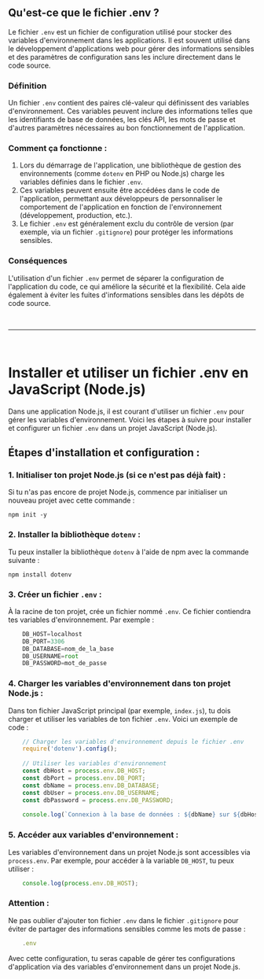 Qu'est-ce que le fichier .env ?
-------------------------------

Le fichier `.env` est un fichier de configuration utilisé pour stocker des variables d'environnement dans les applications. Il est souvent utilisé dans le développement d'applications web pour gérer des informations sensibles et des paramètres de configuration sans les inclure directement dans le code source.

### Définition

Un fichier `.env` contient des paires clé-valeur qui définissent des variables d'environnement. Ces variables peuvent inclure des informations telles que les identifiants de base de données, les clés API, les mots de passe et d'autres paramètres nécessaires au bon fonctionnement de l'application.

### Comment ça fonctionne :

1.  Lors du démarrage de l'application, une bibliothèque de gestion des environnements (comme `dotenv` en PHP ou Node.js) charge les variables définies dans le fichier `.env`.
2.  Ces variables peuvent ensuite être accédées dans le code de l'application, permettant aux développeurs de personnaliser le comportement de l'application en fonction de l'environnement (développement, production, etc.).
3.  Le fichier `.env` est généralement exclu du contrôle de version (par exemple, via un fichier `.gitignore`) pour protéger les informations sensibles.

### Conséquences

L'utilisation d'un fichier `.env` permet de séparer la configuration de l'application du code, ce qui améliore la sécurité et la flexibilité. Cela aide également à éviter les fuites d'informations sensibles dans les dépôts de code source.

&nbsp;  
___
&nbsp;  

Installer et utiliser un fichier .env en JavaScript (Node.js)
=============================================================

Dans une application Node.js, il est courant d'utiliser un fichier `.env` pour gérer les variables d'environnement. Voici les étapes à suivre pour installer et configurer un fichier `.env` dans un projet JavaScript (Node.js).

Étapes d'installation et configuration :
----------------------------------------

### 1\. Initialiser ton projet Node.js (si ce n'est pas déjà fait) :

Si tu n'as pas encore de projet Node.js, commence par initialiser un nouveau projet avec cette commande :

    npm init -y

### 2\. Installer la bibliothèque `dotenv` :

Tu peux installer la bibliothèque `dotenv` à l'aide de npm avec la commande suivante :

    npm install dotenv

### 3\. Créer un fichier `.env` :

À la racine de ton projet, crée un fichier nommé `.env`. Ce fichier contiendra tes variables d'environnement. Par exemple :

```js
    DB_HOST=localhost
    DB_PORT=3306
    DB_DATABASE=nom_de_la_base
    DB_USERNAME=root
    DB_PASSWORD=mot_de_passe
```

### 4\. Charger les variables d'environnement dans ton projet Node.js :

Dans ton fichier JavaScript principal (par exemple, `index.js`), tu dois charger et utiliser les variables de ton fichier `.env`. Voici un exemple de code :

```js
    // Charger les variables d'environnement depuis le fichier .env
    require('dotenv').config();
    
    // Utiliser les variables d'environnement
    const dbHost = process.env.DB_HOST;
    const dbPort = process.env.DB_PORT;
    const dbName = process.env.DB_DATABASE;
    const dbUser = process.env.DB_USERNAME;
    const dbPassword = process.env.DB_PASSWORD;
    
    console.log(`Connexion à la base de données : ${dbName} sur ${dbHost}:${dbPort} avec l'utilisateur ${dbUser}`);
```

### 5\. Accéder aux variables d'environnement :

Les variables d'environnement dans un projet Node.js sont accessibles via `process.env`. Par exemple, pour accéder à la variable `DB_HOST`, tu peux utiliser :

```js
    console.log(process.env.DB_HOST);
```

### Attention :

Ne pas oublier d'ajouter ton fichier `.env` dans le fichier `.gitignore` pour éviter de partager des informations sensibles comme les mots de passe :
```js
    .env
```

Avec cette configuration, tu seras capable de gérer tes configurations d'application via des variables d'environnement dans un projet Node.js.
